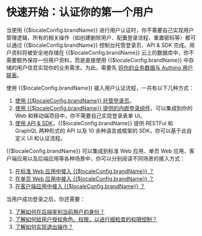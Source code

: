 # 快速开始：认证你的第一个用户

<LastUpdated/>

当使用 {{$localeConfig.brandName}} 进行用户认证时，你不需要自己实现用户管理逻辑，所有的相关操作（如创建删除用户、配置登录流程、重置密码等）都可以通过 {{$localeConfig.brandName}} 控制台托管登录页、API & SDK 完成。用户资料将被安全地存储在 {{$localeConfig.brandName}} 云上的数据库中，你不需要额外保存一份用户资料，而是直接使用 {{$localeConfig.brandName}} 中存储的用户信息实现你的业务需求。为此，需要先 [将你的业务数据与 Authing 用户联表](/guides/faqs/how-to-join-authing-user-with-your-business-data.md)。

使用 {{$localeConfig.brandName}} 接入用户认证流程，一共有以下几种方式：

1. [使用 {{$localeConfig.brandName}} 托管登录页](./use-hosted-login-page.md)。
2. [使用 {{$localeConfig.brandName}} 提供的内嵌登录组件](./use-embeded-login-component/)，可以集成到你的 Web 和移动端项目中，你不需要自己实现登录表单 UI。
3. [使用 API & SDK](./use-api-sdk/)，{{$localeConfig.brandName}} 提供 RESTFul 和 GraphQL 两种形式的 API 以及 10 余种语言或框架的 SDK，你可以基于此自定义 UI 和认证流程。

{{$localeConfig.brandName}} 可以集成到标准 Web 应用、单页 Web 应用、客户端应用以及后端应用等各种场景中，你可以分别阅读不同场景的接入方式：

1. [在标准 Web 应用中接入 {{$localeConfig.brandName}} ？](../platform-guide/integrate-with-regular-web-app.md)
2. [在单页 Web 应用中接入 {{$localeConfig.brandName}} ？](../platform-guide/integrate-with-spa.md)
3. [在客户端应用中接入 {{$localeConfig.brandName}} ？](../platform-guide/integrate-with-mobile-app.md)

当用户成功登录之后，你还需要：

1. [了解如何在后端鉴别当前用户的身份？](./how-to-validate-user-token.md)
2. [了解如何给用户授权角色、权限，以进行细粒度的权限控制？](./how-to-implement-access-control.md)
3. [了解如何实现退出操作？](./how-to-logout-user.md)
